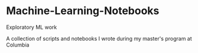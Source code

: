 # Machine-Learning-Notebooks
Exploratory ML work

A collection of scripts and notebooks I wrote during my master's program at Columbia
